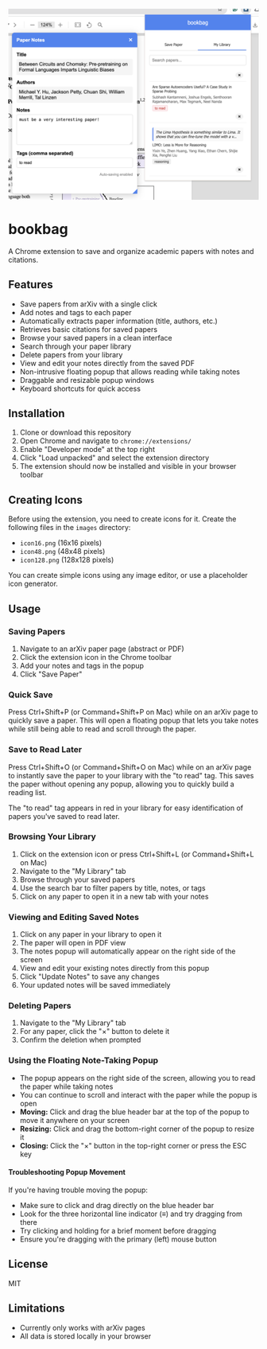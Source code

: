 ![bookbag](images/bookbag_example.png)

# bookbag

A Chrome extension to save and organize academic papers with notes and citations.

## Features

- Save papers from arXiv with a single click
- Add notes and tags to each paper
- Automatically extracts paper information (title, authors, etc.)
- Retrieves basic citations for saved papers
- Browse your saved papers in a clean interface
- Search through your paper library
- Delete papers from your library
- View and edit your notes directly from the saved PDF
- Non-intrusive floating popup that allows reading while taking notes
- Draggable and resizable popup windows
- Keyboard shortcuts for quick access

## Installation

1. Clone or download this repository
2. Open Chrome and navigate to `chrome://extensions/`
3. Enable "Developer mode" at the top right
4. Click "Load unpacked" and select the extension directory
5. The extension should now be installed and visible in your browser toolbar

## Creating Icons

Before using the extension, you need to create icons for it. Create the following files in the `images` directory:

- `icon16.png` (16x16 pixels)
- `icon48.png` (48x48 pixels)
- `icon128.png` (128x128 pixels)

You can create simple icons using any image editor, or use a placeholder icon generator.

## Usage

### Saving Papers

1. Navigate to an arXiv paper page (abstract or PDF)
2. Click the extension icon in the Chrome toolbar
3. Add your notes and tags in the popup
4. Click "Save Paper"

### Quick Save

Press Ctrl+Shift+P (or Command+Shift+P on Mac) while on an arXiv page to quickly save a paper. This will open a floating popup that lets you take notes while still being able to read and scroll through the paper.

### Save to Read Later

Press Ctrl+Shift+O (or Command+Shift+O on Mac) while on an arXiv page to instantly save the paper to your library with the "to read" tag. This saves the paper without opening any popup, allowing you to quickly build a reading list.

The "to read" tag appears in red in your library for easy identification of papers you've saved to read later.

### Browsing Your Library

1. Click on the extension icon or press Ctrl+Shift+L (or Command+Shift+L on Mac)
2. Navigate to the "My Library" tab
3. Browse through your saved papers
4. Use the search bar to filter papers by title, notes, or tags
5. Click on any paper to open it in a new tab with your notes

### Viewing and Editing Saved Notes

1. Click on any paper in your library to open it
2. The paper will open in PDF view
3. The notes popup will automatically appear on the right side of the screen
4. View and edit your existing notes directly from this popup
5. Click "Update Notes" to save any changes
6. Your updated notes will be saved immediately

### Deleting Papers

1. Navigate to the "My Library" tab
2. For any paper, click the "×" button to delete it
3. Confirm the deletion when prompted

### Using the Floating Note-Taking Popup

- The popup appears on the right side of the screen, allowing you to read the paper while taking notes
- You can continue to scroll and interact with the paper while the popup is open
- **Moving:** Click and drag the blue header bar at the top of the popup to move it anywhere on your screen
- **Resizing:** Click and drag the bottom-right corner of the popup to resize it 
- **Closing:** Click the "×" button in the top-right corner or press the ESC key

#### Troubleshooting Popup Movement

If you're having trouble moving the popup:
- Make sure to click and drag directly on the blue header bar
- Look for the three horizontal line indicator (≡) and try dragging from there
- Try clicking and holding for a brief moment before dragging
- Ensure you're dragging with the primary (left) mouse button

## License

MIT

## Limitations

- Currently only works with arXiv pages
- All data is stored locally in your browser 